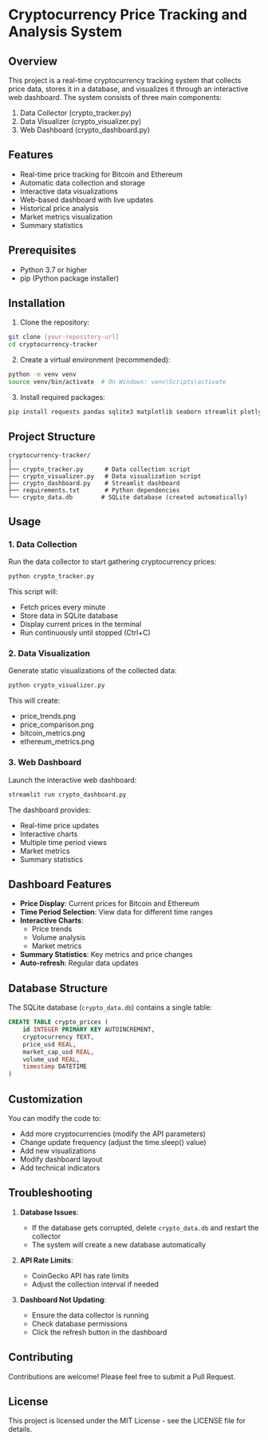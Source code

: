 # Cryptocurrency Price Tracking and Analysis System

## Overview
This project is a real-time cryptocurrency tracking system that collects price data, stores it in a database, and visualizes it through an interactive web dashboard. The system consists of three main components:
1. Data Collector (crypto_tracker.py)
2. Data Visualizer (crypto_visualizer.py)
3. Web Dashboard (crypto_dashboard.py)

## Features
- Real-time price tracking for Bitcoin and Ethereum
- Automatic data collection and storage
- Interactive data visualizations
- Web-based dashboard with live updates
- Historical price analysis
- Market metrics visualization
- Summary statistics

## Prerequisites
- Python 3.7 or higher
- pip (Python package installer)

## Installation

1. Clone the repository:
```bash
git clone [your-repository-url]
cd cryptocurrency-tracker
```

2. Create a virtual environment (recommended):
```bash
python -m venv venv
source venv/bin/activate  # On Windows: venv\Scripts\activate
```

3. Install required packages:
```bash
pip install requests pandas sqlite3 matplotlib seaborn streamlit plotly
```

## Project Structure
```
cryptocurrency-tracker/
│
├── crypto_tracker.py      # Data collection script
├── crypto_visualizer.py   # Data visualization script
├── crypto_dashboard.py    # Streamlit dashboard
├── requirements.txt       # Python dependencies
└── crypto_data.db        # SQLite database (created automatically)
```

## Usage

### 1. Data Collection
Run the data collector to start gathering cryptocurrency prices:
```bash
python crypto_tracker.py
```
This script will:
- Fetch prices every minute
- Store data in SQLite database
- Display current prices in the terminal
- Run continuously until stopped (Ctrl+C)

### 2. Data Visualization
Generate static visualizations of the collected data:
```bash
python crypto_visualizer.py
```
This will create:
- price_trends.png
- price_comparison.png
- bitcoin_metrics.png
- ethereum_metrics.png

### 3. Web Dashboard
Launch the interactive web dashboard:
```bash
streamlit run crypto_dashboard.py
```
The dashboard provides:
- Real-time price updates
- Interactive charts
- Multiple time period views
- Market metrics
- Summary statistics

## Dashboard Features
- **Price Display**: Current prices for Bitcoin and Ethereum
- **Time Period Selection**: View data for different time ranges
- **Interactive Charts**: 
  - Price trends
  - Volume analysis
  - Market metrics
- **Summary Statistics**: Key metrics and price changes
- **Auto-refresh**: Regular data updates

## Database Structure
The SQLite database (`crypto_data.db`) contains a single table:
```sql
CREATE TABLE crypto_prices (
    id INTEGER PRIMARY KEY AUTOINCREMENT,
    cryptocurrency TEXT,
    price_usd REAL,
    market_cap_usd REAL,
    volume_usd REAL,
    timestamp DATETIME
)
```

## Customization
You can modify the code to:
- Add more cryptocurrencies (modify the API parameters)
- Change update frequency (adjust the time.sleep() value)
- Add new visualizations
- Modify dashboard layout
- Add technical indicators

## Troubleshooting
1. **Database Issues**: 
   - If the database gets corrupted, delete `crypto_data.db` and restart the collector
   - The system will create a new database automatically

2. **API Rate Limits**: 
   - CoinGecko API has rate limits
   - Adjust the collection interval if needed

3. **Dashboard Not Updating**: 
   - Ensure the data collector is running
   - Check database permissions
   - Click the refresh button in the dashboard

## Contributing
Contributions are welcome! Please feel free to submit a Pull Request.

## License
This project is licensed under the MIT License - see the LICENSE file for details.